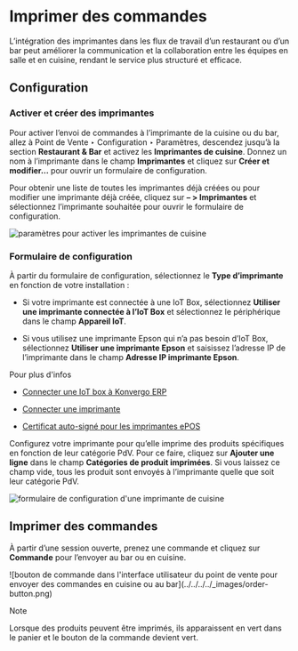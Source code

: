 # Imprimer des commandes

L’intégration des imprimantes dans les flux de travail d’un restaurant ou d’un
bar peut améliorer la communication et la collaboration entre les équipes en
salle et en cuisine, rendant le service plus structuré et efficace.

## Configuration

### Activer et créer des imprimantes

Pour activer l’envoi de commandes à l’imprimante de la cuisine ou du bar,
allez à Point de Vente ‣ Configuration ‣ Paramètres, descendez jusqu’à la
section **Restaurant & Bar** et activez les **Imprimantes de cuisine**. Donnez
un nom à l’imprimante dans le champ **Imprimantes** et cliquez sur **Créer et
modifier…** pour ouvrir un formulaire de configuration.

Pour obtenir une liste de toutes les imprimantes déjà créées ou pour modifier
une imprimante déjà créée, cliquez sur **– > Imprimantes** et sélectionnez
l’imprimante souhaitée pour ouvrir le formulaire de configuration.

![paramètres pour activer les imprimantes de
cuisine](../../../../_images/printers-settings.png)

### Formulaire de configuration

À partir du formulaire de configuration, sélectionnez le **Type d’imprimante**
en fonction de votre installation :

  * Si votre imprimante est connectée à une IoT Box, sélectionnez **Utiliser une imprimante connectée à l’IoT Box** et sélectionnez le périphérique dans le champ **Appareil IoT**.

  * Si vous utilisez une imprimante Epson qui n’a pas besoin d’IoT Box, sélectionnez **Utiliser une imprimante Epson** et saisissez l’adresse IP de l’imprimante dans le champ **Adresse IP imprimante Epson**.

<div class="alert alert-secondary">
<p class="alert-title">
Pour plus d'infos</p><ul>
<li><p><a href="../../../general/iot/config/connect">Connecter une IoT box à Konvergo ERP</a></p></li>
<li><p><a href="../../../general/iot/devices/printer">Connecter une imprimante</a></p></li>
<li><p><a href="../configuration/epos_ssc">Certificat auto-signé pour les imprimantes ePOS</a></p></li>
</ul>
</div>

Configurez votre imprimante pour qu’elle imprime des produits spécifiques en
fonction de leur catégorie PdV. Pour ce faire, cliquez sur **Ajouter une
ligne** dans le champ **Catégories de produit imprimées**. Si vous laissez ce
champ vide, tous les produit sont envoyés à l’imprimante quelle que soit leur
catégorie PdV.

![formulaire de configuration d'une imprimante de
cuisine](../../../../_images/printer-setup.png)

## Imprimer des commandes

À partir d’une session ouverte, prenez une commande et cliquez sur
**Commande** pour l’envoyer au bar ou en cuisine.

![bouton de commande dans l'interface utilisateur du point de vente pour
envoyer des commandes en cuisine ou au bar](../../../../_images/order-
button.png) <div class="alert alert-primary">
<p class="alert-title">
Note</p><p>Lorsque des produits peuvent être imprimés, ils apparaissent en vert dans le panier et le bouton de la commande devient vert.</p>
</div>

